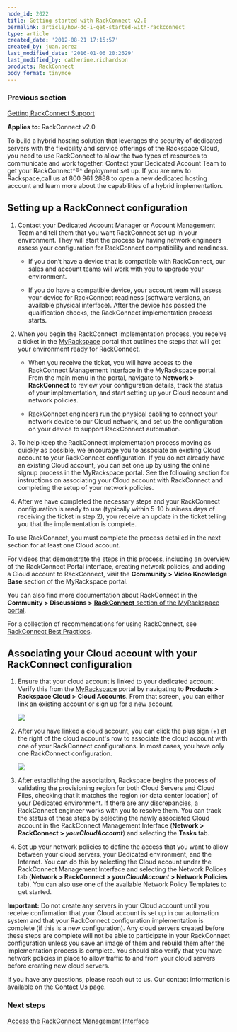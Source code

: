 ```yaml
---
node_id: 2022
title: Getting started with RackConnect v2.0
permalink: article/how-do-i-get-started-with-rackconnect
type: article
created_date: '2012-08-21 17:15:57'
created_by: juan.perez
last_modified_date: '2016-01-06 20:2629'
last_modified_by: catherine.richardson
products: RackConnect
body_format: tinymce
---
```


### Previous section

[Getting RackConnect
Support](https://www.rackspace.com/knowledge_center/article/getting-rackconnect-support)

**Applies to:** RackConnect v2.0

To build a hybrid hosting solution that leverages the security of
dedicated servers with the flexibility and service offerings of the
Rackspace Cloud, you need to use RackConnect to allow the two types of
resources to communicate and work together. Contact your Dedicated
Account Team to get your RackConnect^&reg;^ deployment set up. If you are
new to Rackspace,call us at 800 961 2888 to open a new dedicated hosting
account and learn more about the capabilities of a hybrid
implementation.

Setting up a RackConnect configuration
--------------------------------------

1.  Contact your Dedicated Account Manager or Account Management Team
    and tell them that you want RackConnect set up in your environment.
    They will start the process by having network engineers assess your
    configuration for RackConnect compatibility and readiness.

    -   If you don&rsquo;t have a device that is compatible with RackConnect,
        our sales and account teams will work with you to upgrade your
        environment.

    -   If you do have a compatible device, your account team will
        assess your device for RackConnect readiness (software versions,
        an available physical interface). After the device has passed
        the qualification checks, the RackConnect implementation process
        starts.

2.  When you begin the RackConnect implementation process, you receive a
    ticket in the [MyRackspace](https://my.rackspace.com/) portal that
    outlines the steps that will get your environment ready for
    RackConnect.

    -   When you receive the ticket, you will have access to the
        RackConnect Management Interface in the MyRackspace portal. From
        the main menu in the portal, navigate to **Network \>
        RackConnect** to review your configuration details, track the
        status of your implementation, and start setting up your Cloud
        account and network policies.

    -   RackConnect engineers run the physical cabling to connect your
        network device to our Cloud network, and set up the
        configuration on your device to support RackConnect automation.

3.  To help keep the RackConnect implementation process moving as
    quickly as possible, we encourage you to associate an existing Cloud
    account to your RackConnect configuration. If you do not already
    have an existing Cloud account, you can set one up by using the
    online signup process in the MyRackspace portal. See the following
    section for instructions on associating your Cloud account with
    RackConnect and completing the setup of your network policies.

4.  After we have completed the necessary steps and your RackConnect
    configuration is ready to use (typically within 5-10 business days
    of receiving the ticket in step 2), you receive an update in the
    ticket telling you that the implementation is complete.

To use RackConnect, you must complete the process detailed in the next
section for at least one Cloud account.

For videos that demonstrate the steps in this process, including an
overview of the RackConnect Portal interface, creating network policies,
and adding a Cloud account to RackConnect, visit the **Community \>
Video Knowledge Base** section of the MyRackspace portal.

You can also find more documentation about RackConnect in the
**Community \> Discussions \>** [**RackConnect** section of the
MyRackspace portal](http://my.rackspace.com/csx/community/rackconnect).

For a collection of recommendations for using RackConnect, see
[RackConnect Best
Practices](http://www.rackspace.com/knowledge_center/article/rackconnect-v20-best-practices).

Associating your Cloud account with your RackConnect configuration
------------------------------------------------------------------

1.  Ensure that your cloud account is linked to your dedicated account.
    Verify this from the
    [MyRackspace](https://my.rackspace.com/portal/cloudAccount/list)
    portal by navigating to **Products \> Rackspace Cloud \> Cloud
    Accounts**. From that screen, you can either link an existing
    account or sign up for a new account.

    [![](http://www.rackspace.com/knowledge_center/sites/default/files/field/image/MyRack_Link_Cloud_Account.png)](http://www.rackspace.com/knowledge_center/sites/default/files/field/image/MyRack_Link_Cloud_Account.png)

2.  After you have linked a cloud account, you can click the plus sign
    (+) at the right of the cloud account's row to associate the cloud
    account with one of your RackConnect configurations. In most cases,
    you have only one RackConnect configuration.

    [![](http://www.rackspace.com/knowledge_center/sites/default/files/field/image/MyRack_Associate_with_RC.png)](http://www.rackspace.com/knowledge_center/sites/default/files/field/image/MyRack_Associate_with_RC.png)

3.  After establishing the association, Rackspace begins the process of
    validating the provisioning region for both Cloud Servers and Cloud
    Files, checking that it matches the region (or data center location)
    of your Dedicated environment. If there are any discrepancies, a
    RackConnect engineer works with you to resolve them. You can track
    the status of these steps by selecting the newly associated Cloud
    account in the RackConnect Management Interface (**Network \>
    RackConnect \> *yourCloudAccount***) and selecting the **Tasks**
    tab.

4.  Set up your network policies to define the access that you want to
    allow between your cloud servers, your Dedicated environment, and
    the Internet. You can do this by selecting the Cloud account under
    the RackConnect Management Interface and selecting the Network
    Polices tab (**Network \> RackConnect \> *yourCloudAccount* \>
    Network Policies** tab). You can also use one of the available
    Network Policy Templates to get started.

**Important:** Do not create any servers in your Cloud account until you
receive confirmation that your Cloud account is set up in our automation
system and that your RackConnect configuration implementation is
complete (if this is a new configuration). Any cloud servers created
before these steps are complete will not be able to participate in your
RackConnect configuration unless you save an image of them and rebuild
them after the implementation process is complete. You should also
verify that you have network policies in place to allow traffic to and
from your cloud servers before creating new cloud servers.

If you have any questions, please reach out to us. Our contact
information is available on the [Contact
Us](http://www.rackspace.com/knowledge_center/support) page.

### Next steps

[Access the RackConnect Management
Interface](https://www.rackspace.com/knowledge_center/article/access-the-rackconnect-management-interface)

